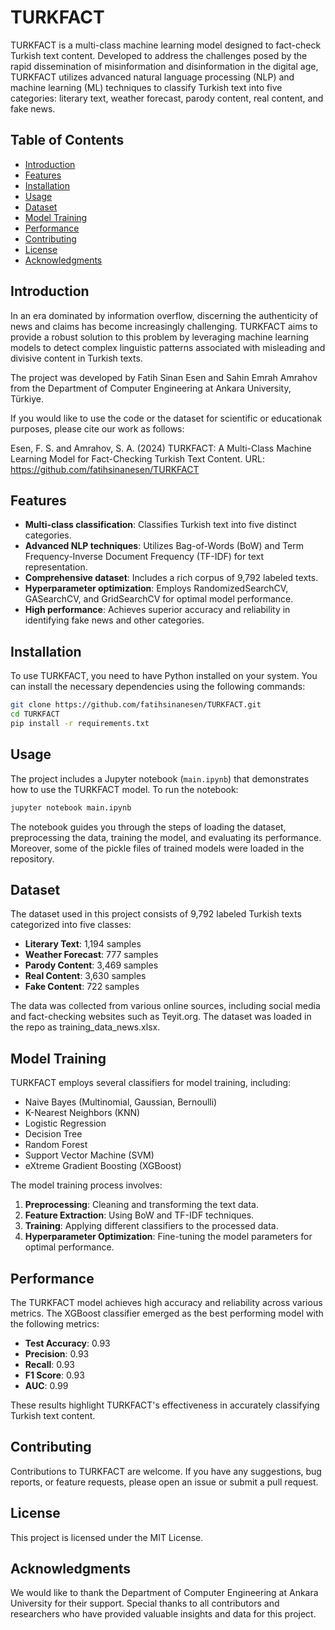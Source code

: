 
# TURKFACT

TURKFACT is a multi-class machine learning model designed to fact-check Turkish text content. Developed to address the challenges posed by the rapid dissemination of misinformation and disinformation in the digital age, TURKFACT utilizes advanced natural language processing (NLP) and machine learning (ML) techniques to classify Turkish text into five categories: literary text, weather forecast, parody content, real content, and fake news.

## Table of Contents

- [Introduction](#introduction)
- [Features](#features)
- [Installation](#installation)
- [Usage](#usage)
- [Dataset](#dataset)
- [Model Training](#model-training)
- [Performance](#performance)
- [Contributing](#contributing)
- [License](#license)
- [Acknowledgments](#acknowledgments)

## Introduction

In an era dominated by information overflow, discerning the authenticity of news and claims has become increasingly challenging. TURKFACT aims to provide a robust solution to this problem by leveraging machine learning models to detect complex linguistic patterns associated with misleading and divisive content in Turkish texts.

The project was developed by Fatih Sinan Esen and Sahin Emrah Amrahov from the Department of Computer Engineering at Ankara University, Türkiye.

If you would like to use the code or the dataset for scientific or educationak purposes, please cite our work as follows: 

Esen, F. S. and Amrahov, S. A. (2024) TURKFACT: A Multi-Class Machine Learning
Model for Fact-Checking Turkish Text Content. URL: https://github.com/fatihsinanesen/TURKFACT

## Features

- **Multi-class classification**: Classifies Turkish text into five distinct categories.
- **Advanced NLP techniques**: Utilizes Bag-of-Words (BoW) and Term Frequency-Inverse Document Frequency (TF-IDF) for text representation.
- **Comprehensive dataset**: Includes a rich corpus of 9,792 labeled texts.
- **Hyperparameter optimization**: Employs RandomizedSearchCV, GASearchCV, and GridSearchCV for optimal model performance.
- **High performance**: Achieves superior accuracy and reliability in identifying fake news and other categories.

## Installation

To use TURKFACT, you need to have Python installed on your system. You can install the necessary dependencies using the following commands:

```bash
git clone https://github.com/fatihsinanesen/TURKFACT.git
cd TURKFACT
pip install -r requirements.txt
```

## Usage

The project includes a Jupyter notebook (`main.ipynb`) that demonstrates how to use the TURKFACT model. To run the notebook:

```bash
jupyter notebook main.ipynb
```

The notebook guides you through the steps of loading the dataset, preprocessing the data, training the model, and evaluating its performance.
Moreover, some of the pickle files of trained models were loaded in the repository.

## Dataset

The dataset used in this project consists of 9,792 labeled Turkish texts categorized into five classes:

- **Literary Text**: 1,194 samples
- **Weather Forecast**: 777 samples
- **Parody Content**: 3,469 samples
- **Real Content**: 3,630 samples
- **Fake Content**: 722 samples

The data was collected from various online sources, including social media and fact-checking websites such as Teyit.org.
The dataset was loaded in the repo as training_data_news.xlsx.

## Model Training

TURKFACT employs several classifiers for model training, including:

- Naive Bayes (Multinomial, Gaussian, Bernoulli)
- K-Nearest Neighbors (KNN)
- Logistic Regression
- Decision Tree
- Random Forest
- Support Vector Machine (SVM)
- eXtreme Gradient Boosting (XGBoost)

The model training process involves:

1. **Preprocessing**: Cleaning and transforming the text data.
2. **Feature Extraction**: Using BoW and TF-IDF techniques.
3. **Training**: Applying different classifiers to the processed data.
4. **Hyperparameter Optimization**: Fine-tuning the model parameters for optimal performance.

## Performance

The TURKFACT model achieves high accuracy and reliability across various metrics. The XGBoost classifier emerged as the best performing model with the following metrics:

- **Test Accuracy**: 0.93
- **Precision**: 0.93
- **Recall**: 0.93
- **F1 Score**: 0.93
- **AUC**: 0.99

These results highlight TURKFACT's effectiveness in accurately classifying Turkish text content.

## Contributing

Contributions to TURKFACT are welcome. If you have any suggestions, bug reports, or feature requests, please open an issue or submit a pull request.

## License

This project is licensed under the MIT License.

## Acknowledgments

We would like to thank the Department of Computer Engineering at Ankara University for their support. Special thanks to all contributors and researchers who have provided valuable insights and data for this project.
